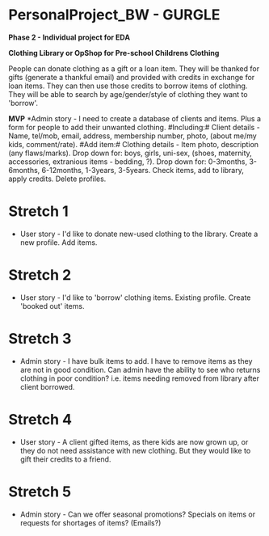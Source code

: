 # PersonalProject_BW - GURGLE

<b> Phase 2 - Individual project for EDA

Clothing Library or OpShop for Pre-school Childrens Clothing</b>

People can donate clothing as a gift or a loan item. They will be thanked for gifts (generate a thankful email) and provided with credits in exchange for loan items. They can then use those credits to borrow items of clothing. They will be able to search by age/gender/style of clothing they want to 'borrow'. 

<b>MVP</b>
*Admin story - I need to create a database of clients and items. Plus a form for people to add their unwanted clothing.
      #Including:# Client details - Name, tel/mob, email, address, membership number, photo, (about me/my kids, comment/rate). 
      #Add item:# Clothing details - Item photo, description (any flaws/marks).
        Drop down for: boys, girls, uni-sex, (shoes, maternity, accessories, extranious items - bedding, ?). 
        Drop down for: 0-3months, 3-6months, 6-12months, 1-3years, 3-5years.
        Check items, add to library, apply credits. Delete profiles.
                
# Stretch 1
* User story - I'd like to donate new-used clothing to the library. Create a new profile. Add items.

# Stretch 2
* User story - I'd like to 'borrow' clothing items. Existing profile. Create 'booked out' items.

# Stretch 3
* Admin story - I have bulk items to add. I have to remove items as they are not in good condition. Can admin have the ability
 to see who returns clothing in poor condition? i.e. items needing removed from library after client borrowed.

# Stretch 4
* User story - A client gifted items, as there kids are now grown up, or they do not need assistance with new clothing. 
  But they would like to gift their credits to a friend. 
        
# Stretch 5
* Admin story - Can we offer seasonal promotions? Specials on items or requests for shortages of items? (Emails?)
